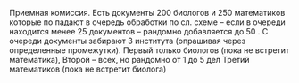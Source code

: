 Приемная комиссия.
Есть документы 200 биологов и 250 математиков которые по падают в очередь обработки по сл. схеме – если в очереди находится менее 25 документов – рандомно добавляется до 50 .
С очереди документы забирают 3 института (опрашивая через определенные промежутки).
Первый только биологов (пока не встретит математика), 
Второй – всех, но рандомно от 1 до 5 дел
Третий математиков (пока не встретит биолога)
